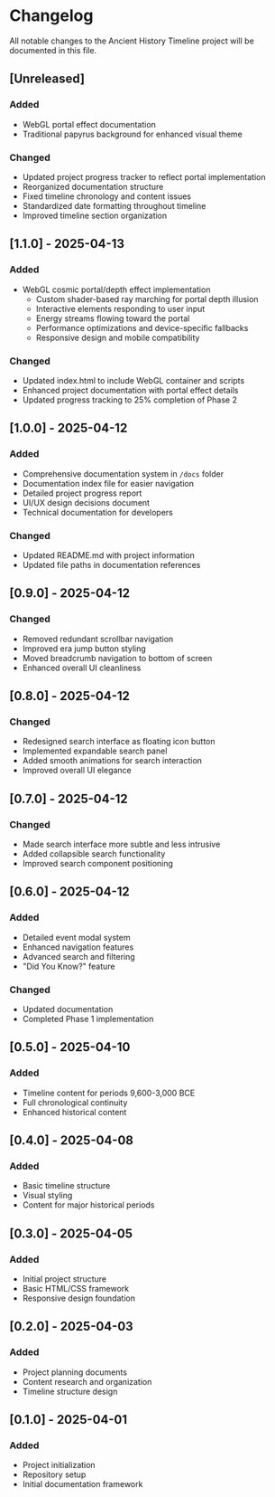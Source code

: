 # Changelog

All notable changes to the Ancient History Timeline project will be documented in this file.

## [Unreleased]

### Added
- WebGL portal effect documentation
- Traditional papyrus background for enhanced visual theme

### Changed
- Updated project progress tracker to reflect portal implementation
- Reorganized documentation structure
- Fixed timeline chronology and content issues
- Standardized date formatting throughout timeline
- Improved timeline section organization

## [1.1.0] - 2025-04-13

### Added
- WebGL cosmic portal/depth effect implementation
  - Custom shader-based ray marching for portal depth illusion
  - Interactive elements responding to user input
  - Energy streams flowing toward the portal
  - Performance optimizations and device-specific fallbacks
  - Responsive design and mobile compatibility

### Changed
- Updated index.html to include WebGL container and scripts
- Enhanced project documentation with portal effect details
- Updated progress tracking to 25% completion of Phase 2

## [1.0.0] - 2025-04-12

### Added
- Comprehensive documentation system in `/docs` folder
- Documentation index file for easier navigation
- Detailed project progress report
- UI/UX design decisions document
- Technical documentation for developers

### Changed
- Updated README.md with project information
- Updated file paths in documentation references

## [0.9.0] - 2025-04-12

### Changed
- Removed redundant scrollbar navigation
- Improved era jump button styling
- Moved breadcrumb navigation to bottom of screen
- Enhanced overall UI cleanliness

## [0.8.0] - 2025-04-12

### Changed
- Redesigned search interface as floating icon button
- Implemented expandable search panel
- Added smooth animations for search interaction
- Improved overall UI elegance

## [0.7.0] - 2025-04-12

### Changed
- Made search interface more subtle and less intrusive
- Added collapsible search functionality
- Improved search component positioning

## [0.6.0] - 2025-04-12

### Added
- Detailed event modal system
- Enhanced navigation features
- Advanced search and filtering
- "Did You Know?" feature

### Changed
- Updated documentation
- Completed Phase 1 implementation

## [0.5.0] - 2025-04-10

### Added
- Timeline content for periods 9,600-3,000 BCE
- Full chronological continuity
- Enhanced historical content

## [0.4.0] - 2025-04-08

### Added
- Basic timeline structure
- Visual styling
- Content for major historical periods

## [0.3.0] - 2025-04-05

### Added
- Initial project structure
- Basic HTML/CSS framework
- Responsive design foundation

## [0.2.0] - 2025-04-03

### Added
- Project planning documents
- Content research and organization
- Timeline structure design

## [0.1.0] - 2025-04-01

### Added
- Project initialization
- Repository setup
- Initial documentation framework
